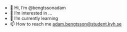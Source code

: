 - 👋 Hi, I’m @bengtssonadam
- 👀 I’m interested in ...
- 🌱 I’m currently learning  
- 📫 How to reach me adam.bengtsson@student.kyh.se

<!---
bengtssonadam/bengtssonadam is a ✨ special ✨ repository because its `README.md` (this file) appears on your GitHub profile.
You can click the Preview link to take a look at your changes.
--->
